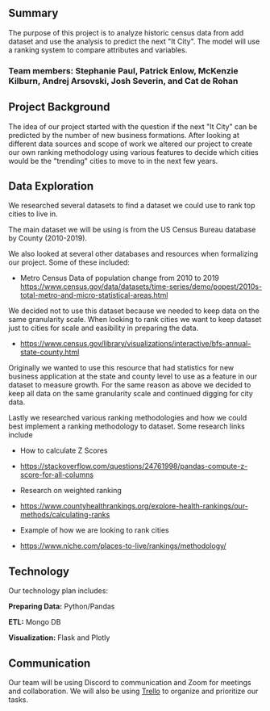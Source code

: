 ## Summary
The purpose of this project is to analyze historic census data from add dataset and use the analysis to predict the next "It City". The model will use a ranking system to compare attributes and variables.


### Team members: Stephanie Paul, Patrick Enlow, McKenzie Kilburn, Andrej Arsovski, Josh Severin, and Cat de Rohan



## Project Background
The idea of our project started with the question if the next "It City" can be predicted by the number of new business formations. After looking at different data sources and scope of work we altered our project to create our own ranking methodology using various features to decide which cities would be the "trending" cities to move to in the next few years.


## Data Exploration
We researched several datasets to find a dataset we could use to rank top cities to live in. 

The main dataset we will be using is from the US Census Bureau database by County (2010-2019).

We also looked at several other databases and resources when formalizing our project. Some of these included:

* Metro Census Data of population change from 2010 to 2019
https://www.census.gov/data/datasets/time-series/demo/popest/2010s-total-metro-and-micro-statistical-areas.html

We decided not to use this dataset because we needed to keep data on the same granularity scale. When looking to rank cities we want to keep dataset just to cities for scale and easibility in preparing the data. 

* https://www.census.gov/library/visualizations/interactive/bfs-annual-state-county.html

Originally we wanted to use this resource that had statistics for new business application at the state and county level to use as a feature in our dataset to measure growth. For the same reason as above we decided to keep all data on the same granularity scale and continued digging for city data. 

Lastly we researched various ranking methodologies and how we could best implement a ranking methodology to dataset. Some research links include

* How to calculate Z Scores
- https://stackoverflow.com/questions/24761998/pandas-compute-z-score-for-all-columns 

* Research on weighted ranking
- https://www.countyhealthrankings.org/explore-health-rankings/our-methods/calculating-ranks

* Example of how we are looking to rank cities
- https://www.niche.com/places-to-live/rankings/methodology/


## Technology
Our technology plan includes:

**Preparing Data:** 
Python/Pandas

**ETL:** 
Mongo DB

**Visualization:** 
Flask and Plotly


## Communication 
Our team will be using Discord to communication and Zoom for meetings and collaboration. We will also be using [Trello](https://trello.com/metrognomes) to organize and prioritize our tasks.

